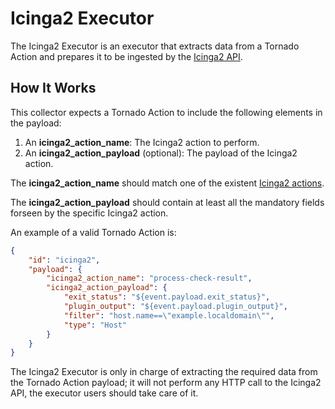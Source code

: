 # Icinga2 Executor

The Icinga2 Executor is an executor that extracts data from a Tornado Action and prepares it to be ingested by the [Icinga2 API](https://icinga.com/docs/icinga2/latest/doc/12-icinga2-api).


## How It Works

This collector expects a Tornado Action to include the following elements in the payload:

1. An __icinga2_action_name__: The Icinga2 action to perform.
1. An __icinga2_action_payload__ (optional): The payload of the Icinga2 action.

The __icinga2_action_name__ should match one of the existent [Icinga2 actions](https://icinga.com/docs/icinga2/latest/doc/12-icinga2-api/#actions).

The __icinga2_action_payload__ should contain at least all the mandatory fields forseen by the specific Icinga2 action.


An example of a valid Tornado Action is:
```json
{
    "id": "icinga2",
    "payload": {
        "icinga2_action_name": "process-check-result",
        "icinga2_action_payload": {
            "exit_status": "${event.payload.exit_status}",
            "plugin_output": "${event.payload.plugin_output}",
            "filter": "host.name==\"example.localdomain\"",
            "type": "Host"
        }
    }
}
```


The Icinga2 Executor is only in charge of extracting the required data from the Tornado Action payload; it will not perform any HTTP call to the Icinga2 API, the executor users should take care of it.